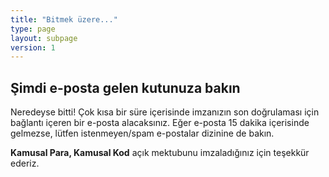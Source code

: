 ```yaml
---
title: "Bitmek üzere..."
type: page
layout: subpage
version: 1
---
```


## Şimdi e-posta gelen kutunuza bakın

Neredeyse bitti! Çok kısa bir süre içerisinde imzanızın son
doğrulaması için bağlantı içeren bir e-posta alacaksınız. Eğer
e-posta 15 dakika içerisinde gelmezse, lütfen istenmeyen/spam
e-postalar dizinine de bakın.

**Kamusal Para, Kamusal Kod** açık mektubunu imzaladığınız için
teşekkür ederiz.
